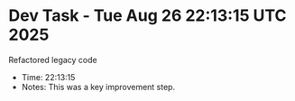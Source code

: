 # Dev Task - Tue Aug 26 22:13:15 UTC 2025
Refactored legacy code
- Time: 22:13:15
- Notes: This was a key improvement step.

